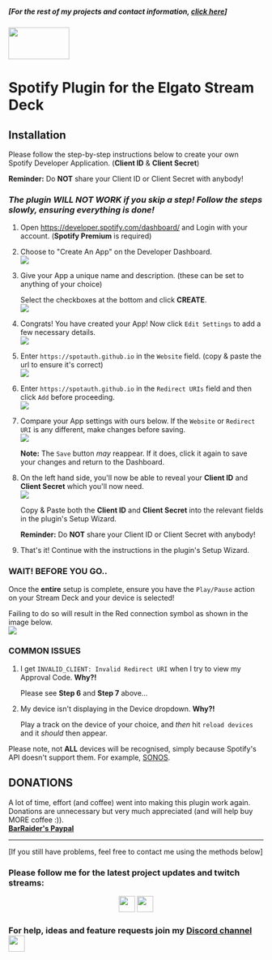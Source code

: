 ##### [For the rest of my projects and contact information, [click here](https://barraider.com/)]
<img src="/images/spotlogo.png" height="63" width="120"/>

# Spotify Plugin for the Elgato Stream Deck

## Installation
Please follow the step-by-step instructions below to create your own Spotify Developer Application. (**Client ID** & **Client Secret**)<br>

**Reminder:** Do **NOT** share your Client ID or Client Secret with anybody!

### ***The plugin WILL NOT WORK if you skip a step! Follow the steps slowly, ensuring everything is done!***

1. Open <a href="https://developer.spotify.com/dashboard/" target="_blank">https://developer.spotify.com/dashboard/</a> and Login with your account. (**Spotify Premium** is required)

2. Choose to "Create An App" on the Developer Dashboard.<br>
    <img src="/images/spotauth1.png"/><br>

3. Give your App a unique name and description. (these can be set to anything of your choice)<br>

    Select the checkboxes at the bottom and click **CREATE**.<br>
    <img src="/images/spotauth2b.png"/><br>
    
4. Congrats! You have created your App! Now click `Edit Settings` to add a few necessary details.<br>
    <img src="/images/spotauth5.png"/><br>
    
5. Enter `https://spotauth.github.io` in the `Website` field. (copy & paste the url to ensure it's correct)<br>
    <img src="/images/spotapp1.png"/><br>
    
6. Enter `https://spotauth.github.io` in the `Redirect URIs` field and then click `Add` before proceeding.<br>
    <img src="/images/spotapp2.png"/><br>
    
7. Compare your App settings with ours below. If the `Website` or `Redirect URI` is any different, make changes before saving.<br>
    <img src="/images/spotapp3.png"/><br>
    
   **Note:** The `Save` button *may* reappear. If it does, click it again to save your changes and return to the Dashboard.
   
8. On the left hand side, you'll now be able to reveal your **Client ID** and **Client Secret** which you'll now need.<br>
    <img src="/images/spotauth8.png"/><br>
    
    Copy & Paste both the **Client ID** and **Client Secret** into the relevant fields in the plugin's Setup Wizard.<br>
    
    **Reminder:** Do **NOT** share your Client ID or Client Secret with anybody!
    
9. That's it! Continue with the instructions in the plugin's Setup Wizard.
    
### WAIT! BEFORE YOU GO..

Once the **entire** setup is complete, ensure you have the `Play/Pause` action on your Stream Deck and your device is selected!<br>

Failing to do so will result in the Red connection symbol as shown in the image below.<br>
    <img src="/images/spothelp3.png"/><br>

### COMMON ISSUES

1. I get `INVALID_CLIENT: Invalid Redirect URI` when I try to view my Approval Code. **Why?!**

    Please see **Step 6** and **Step 7** above...
    
2. My device isn't displaying in the Device dropdown. **Why?!**

    Play a track on the device of your choice, and *then* hit `reload devices` and it *should* then appear.
    
Please note, not __ALL__ devices will be recognised, simply because Spotify's API doesn't support them. For example, [SONOS](https://www.sonos.com/en-us/home).

## **DONATIONS**

A lot of time, effort (and coffee) went into making this plugin work again. Donations are unnecessary but very much appreciated (and will help buy MORE coffee :)).<br>
    <b><a href="https://paypal.me/BarRaider">BarRaider's Paypal</a></b><br>
    
<hr>

[If you still have problems, feel free to contact me using the methods below]

### Please follow me for the latest project updates and twitch streams:  
<div align="center">
<a href="https://www.twitch.tv/barraider/" alt="@BarRaider"><img src="/images/twitch.png" height="32" width="32"/></a> 
<a href="https://twitter.com/realBarRaider" alt="@realBarRaider"><img src="/images/brtwit.png" height="32" width="32"/></a> 
</div>

### For help, ideas and feature requests join my [Discord channel](http://discord.barraider.com) <a href="http://discord.barraider.com"><img src="/images/discord.png" class="discord-img" height="32" width="32"></a>

